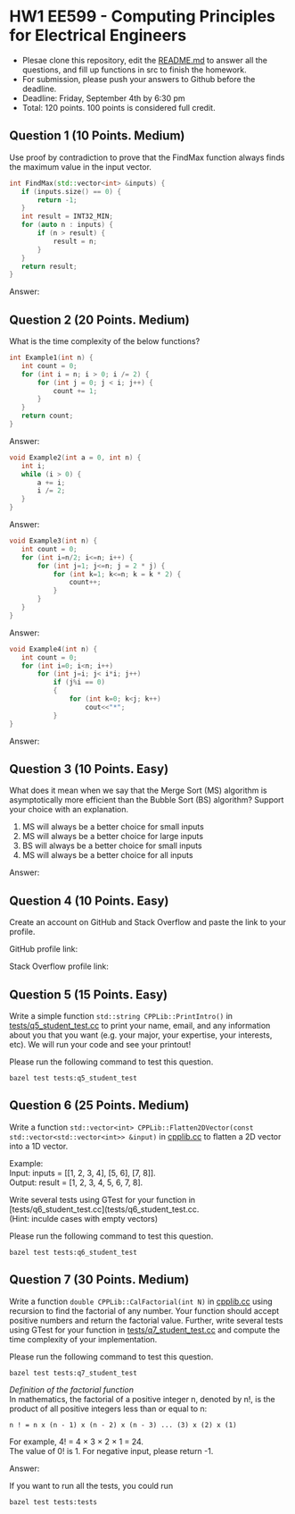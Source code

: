 
# HW1 EE599 - Computing Principles for Electrical Engineers

- Plesae clone this repository, edit the [README.md](README.md) to answer all the questions, and fill up functions in src to finish the homework.
- For submission, please push your answers to Github before the deadline.
- Deadline: Friday, September 4th by 6:30 pm
- Total: 120 points. 100 points is considered full credit.

## Question 1 (10 Points. Medium)

Use proof by contradiction to prove that the FindMax function always finds the maximum value in the input vector.

```cpp
int FindMax(std::vector<int> &inputs) {
   if (inputs.size() == 0) {
       return -1;
   }
   int result = INT32_MIN;
   for (auto n : inputs) {
       if (n > result) {
           result = n;
       }
   }
   return result;
}
```

Answer:

## Question 2 (20 Points. Medium)

What is the time complexity of the below functions?

```cpp
int Example1(int n) {
   int count = 0;
   for (int i = n; i > 0; i /= 2) {
       for (int j = 0; j < i; j++) {
           count += 1;
       }
   }
   return count;
}
```

Answer:

```cpp
void Example2(int a = 0, int n) {
   int i;
   while (i > 0) {
       a += i;
       i /= 2;
   }
}
```

Answer:

```cpp
void Example3(int n) {
   int count = 0;
   for (int i=n/2; i<=n; i++) {
       for (int j=1; j<=n; j = 2 * j) {
           for (int k=1; k<=n; k = k * 2) {
               count++;
           }
       }
   }
}
```

Answer:

```cpp
void Example4(int n) {
   int count = 0;
   for (int i=0; i<n; i++)
       for (int j=i; j< i*i; j++)
           if (j%i == 0)
           {
               for (int k=0; k<j; k++)
                   cout<<"*";
           }
}
```

Answer:

## Question 3 (10 Points. Easy)

What does it mean when we say that the Merge Sort (MS) algorithm is asymptotically more efficient than the Bubble Sort (BS) algorithm? Support your choice with an explanation.

1. MS will always be a better choice for small inputs
2. MS will always be a better choice for large inputs
3. BS will always be a better choice for small inputs
4. MS will always be a better choice for all inputs

Answer:

## Question 4 (10 Points. Easy)

Create an account on GitHub and Stack Overflow and paste the link to your profile.

GitHub profile link:

Stack Overflow profile link:

## Question 5 (15 Points. Easy)

Write a simple function ```std::string CPPLib::PrintIntro()``` in [tests/q5_student_test.cc](tests/q5_student_test.cc) to print your name, email, and any information about you that you want (e.g. your major, your expertise, your interests, etc).
We will run your code and see your printout!

Please run the following command to test this question.
```
bazel test tests:q5_student_test
```

## Question 6 (25 Points. Medium)

 Write a function ```std::vector<int> CPPLib::Flatten2DVector(const std::vector<std::vector<int>> &input)``` in [cpplib.cc](src/lib/cpplib.cc) to flatten a 2D vector into a 1D vector.

Example:\
Input: inputs = [[1, 2, 3, 4], [5, 6], [7, 8]].\
Output: result = [1, 2, 3, 4, 5, 6, 7, 8].

Write several tests using GTest for your function in [tests/q6_student_test.cc](tests/q6_student_test.cc.\
(Hint: inculde cases with empty vectors)

Please run the following command to test this question.

```
bazel test tests:q6_student_test
```

## Question 7 (30 Points. Medium)

Write a function ```double CPPLib::CalFactorial(int N)``` in [cpplib.cc](src/lib/cpplib.cc) using recursion to find the factorial of any number. Your function should accept positive numbers and return the factorial value. Further, write several tests using GTest for your function in [tests/q7_student_test.cc](tests/q7_student_test.cc) and compute the time complexity of your implementation.

Please run the following command to test this question.
```
bazel test tests:q7_student_test
```

*Definition of the factorial function*\
In mathematics, the factorial of a positive integer n, denoted by n!, is the product of all positive integers less than or equal to n:

```
n ! = n x (n - 1) x (n - 2) x (n - 3) ... (3) x (2) x (1)
```

For example, 4! = 4 × 3 × 2 × 1 = 24.\
The value of 0! is 1. For negative input, please return -1.

Answer:

If you want to run all the tests, you could run
```
bazel test tests:tests
```
